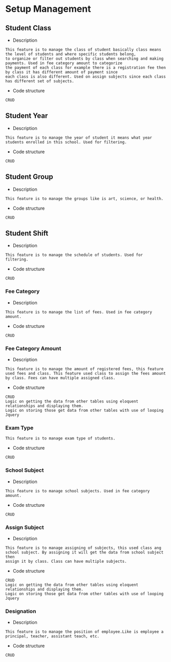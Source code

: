 # Setup Management

## Student Class

- Description

```
This feature is to manage the class of student basically class means the level of students and where specific students belong,
to organize or filter out students by class when searching and making payments. Used in fee category amount to categorize
the payment of each class for example there is a registration fee then by class it has different amount of payment since
each class is also different. Used on assign subjects since each class has different set of subjects.
```

- Code structure

```
CRUD
```

## Student Year

- Description

```
This feature is to manage the year of student it means what year students enrolled in this school. Used for filtering.
```

- Code structure

```
CRUD
```

## Student Group

- Description

```
This feature is to manage the groups like is art, science, or health.
```

- Code structure

```
CRUD
```

## Student Shift

- Description

```
This feature is to manage the schedule of students. Used for filtering.
```

- Code structure

```
CRUD
```
### Fee Category

- Description

```
This feature is to manage the list of fees. Used in fee category amount.
```

- Code structure

```
CRUD
```
### Fee Category Amount

- Description

```
This feature is to manage the amount of registered fees, this feature used fees and class. This feature used class to assign the fees amount
by class. Fees can have multiple assigned class.
```

- Code structure

```
CRUD
Logic on getting the data from other tables using eloquent relationships and displaying them.
Logic on storing those get data from other tables with use of looping
Jquery
```

### Exam Type

```
This feature is to manage exam type of students.
```

- Code structure

```
CRUD
```

### School Subject

- Description

```
This feature is to manage school subjects. Used in fee category amount.
```

- Code structure

```
CRUD
```

### Assign Subject

- Description

```
This feature is to manage assigning of subjects, this used class ang school subject. By assigning it will get the data from school subject then
assign it by class. Class can have multiple subjects.
```

- Code structure

```
CRUD
Logic on getting the data from other tables using eloquent relationships and displaying them.
Logic on storing those get data from other tables with use of looping
Jquery
```

### Designation

- Description

```
This feature is to manage the position of employee.Like is employee a principal, teacher, assistant teach, etc.
```

- Code structure

```
CRUD
```
